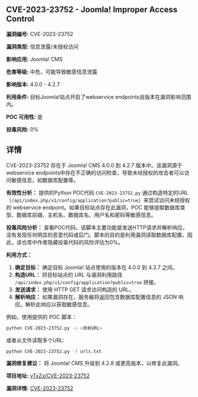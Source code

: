 ## CVE-2023-23752 - Joomla! Improper Access Control

**漏洞编号:** CVE-2023-23752

**漏洞类型:** 信息泄露/未授权访问

**影响应用:** Joomla! CMS

**危害等级:** 中危，可能导致敏感信息泄露

**影响版本:** 4.0.0 - 4.2.7

**利用条件:** 目标Joomla!站点开启了webservice endpoints且版本在漏洞影响范围内。

**POC 可用性:** 是

**投毒风险:** 0%

## 详情

CVE-2023-23752 存在于 Joomla! CMS 4.0.0 到 4.2.7 版本中。该漏洞源于webservice endpoints中存在不正确的访问检查，导致未经授权的攻击者可以访问敏感信息，如数据库配置等。 

**有效性分析：**
提供的Python POC代码 `CVE-2023-23752.py` 通过构造特定的URL（`/api/index.php/v1/config/application?public=true`）来尝试访问未经授权的 webservice endpoint。如果目标站点存在此漏洞，POC 能够提取数据库类型、数据库前缀、主机名、数据库名、用户名和密码等敏感信息。

**投毒风险分析：**
查看POC代码，该脚本主要功能是发送HTTP请求并解析响应，没有发现任何明显的恶意代码或后门。脚本的目的是利用漏洞读取数据库配置，因此，该仓库中作者隐藏投毒代码的风险评估为0%。

**利用方式：**
1.  **确定目标：** 确定目标 Joomla! 站点使用的版本在 4.0.0 到 4.2.7 之间。
2.  **构造URL：** 将目标站点的 URL 与漏洞利用路径 `/api/index.php/v1/config/application?public=true` 拼接。
3.  **发送请求：** 使用 HTTP GET 请求访问构造的 URL。
4.  **解析响应：** 如果漏洞存在，服务器将返回包含数据库配置信息的 JSON 响应。解析此响应以获取敏感信息。

例如，使用提供的 POC 脚本：
```bash
python CVE-2023-23752.py -u <目标URL>
```
或者从文件读取多个URL:
```bash
python CVE-2023-23752.py -f urls.txt
```

**漏洞修复建议：**
将 Joomla! CMS 升级到 4.2.8 或更高版本，以修复此漏洞。

**项目地址:** [yTxZx/CVE-2023-23752](https://github.com/yTxZx/CVE-2023-23752)

**漏洞详情:** [CVE-2023-23752](https://nvd.nist.gov/vuln/detail/CVE-2023-23752)